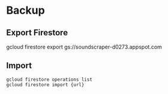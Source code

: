 # Backup

## Export Firestore

gcloud firestore export gs://soundscraper-d0273.appspot.com

## Import

```
gcloud firestore operations list
gcloud firestore import {url}
```
